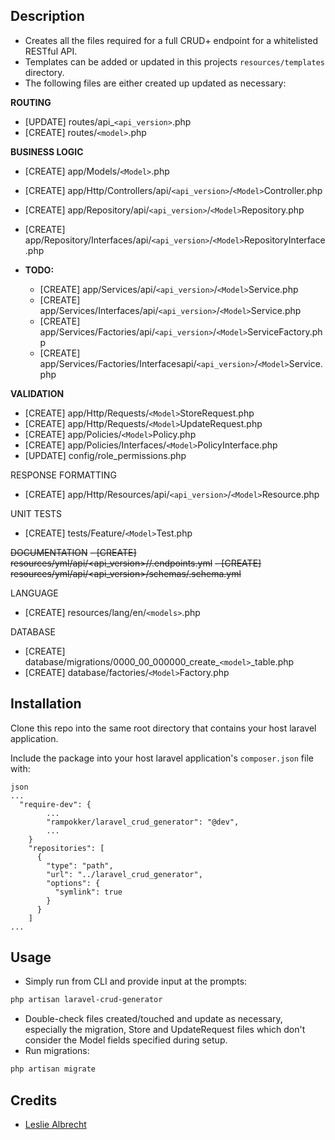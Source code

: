 ## Description
- Creates all the files required for a full CRUD+ endpoint for a whitelisted RESTful API.
- Templates can be added or updated in this projects `resources/templates` directory.
- The following files are either created up updated as necessary:

**ROUTING**
 - [UPDATE] routes/api_`<api_version>`.php
 - [CREATE] routes/`<model>`.php

**BUSINESS LOGIC**
- [CREATE] app/Models/`<Model>`.php
- [CREATE] app/Http/Controllers/api/`<api_version>`/`<Model>`Controller.php
- [CREATE] app/Repository/api/`<api_version>`/`<Model>`Repository.php
- [CREATE] app/Repository/Interfaces/api/`<api_version>`/`<Model>`RepositoryInterface.php

- **TODO:**
  - [CREATE] app/Services/api/`<api_version>`/`<Model>`Service.php
  - [CREATE] app/Services/Interfaces/api/`<api_version>`/`<Model>`Service.php
  - [CREATE] app/Services/Factories/api/`<api_version>`/`<Model>`ServiceFactory.php
  - [CREATE] app/Services/Factories/Interfacesapi/`<api_version>`/`<Model>`Service.php

**VALIDATION**
- [CREATE] app/Http/Requests/`<Model>`StoreRequest.php
- [CREATE] app/Http/Requests/`<Model>`UpdateRequest.php
- [CREATE] app/Policies/`<Model>`Policy.php
- [CREATE] app/Policies/Interfaces/`<Model>`PolicyInterface.php
- [UPDATE] config/role_permissions.php

RESPONSE FORMATTING
- [CREATE] app/Http/Resources/api/`<api_version>`/`<Model>`Resource.php

UNIT TESTS
- [CREATE] tests/Feature/`<Model>`Test.php

~~DOCUMENTATION~~
~~- [CREATE] resources/yml/api/<api_version>/<models>/<models>.endpoints.yml~~
~~- [CREATE] resources/yml/api/<api_version>/schemas/<models>.schema.yml~~

LANGUAGE
- [CREATE] resources/lang/en/`<models>`.php

DATABASE
- [CREATE] database/migrations/0000_00_000000_create_`<model>`_table.php
- [CREATE] database/factories/`<Model>`Factory.php

## Installation
Clone this repo into the same root directory that contains your host laravel application.

Include the package into your host laravel application's `composer.json` file with:
```
json
...  
  "require-dev": {
        ...
        "rampokker/laravel_crud_generator": "@dev",
        ...
    }
    "repositories": [
      {
        "type": "path",
        "url": "../laravel_crud_generator",
        "options": {
          "symlink": true
        }
      }
    ]
...
```
## Usage

- Simply run from CLI and provide input at the prompts:
```bash
php artisan laravel-crud-generator
```
- Double-check files created/touched and update as necessary, especially the migration, Store and UpdateRequest files which don't consider the Model fields specified during setup.
- Run migrations:
```bash
php artisan migrate
```

## Credits
- [Leslie Albrecht](https://github.com/rooirampokker)
